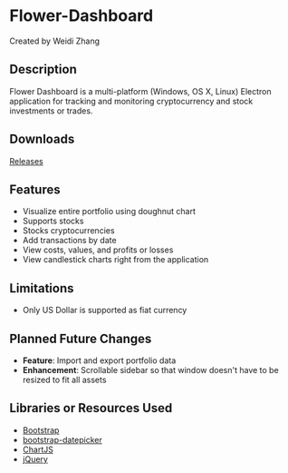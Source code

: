# Flower-Dashboard

Created by Weidi Zhang

## Description

Flower Dashboard is a multi-platform (Windows, OS X, Linux) Electron application for tracking
and monitoring cryptocurrency and stock investments or trades.

## Downloads

[Releases](https://github.com/weidizhang/Flower-Dashboard/releases)

## Features

* Visualize entire portfolio using doughnut chart
* Supports stocks
* Stocks cryptocurrencies
* Add transactions by date
* View costs, values, and profits or losses
* View candlestick charts right from the application

## Limitations

* Only US Dollar is supported as fiat currency

## Planned Future Changes
* __Feature__: Import and export portfolio data
* __Enhancement__: Scrollable sidebar so that window doesn't have to be resized to fit all assets

## Libraries or Resources Used

* [Bootstrap](https://getbootstrap.com/)
* [bootstrap-datepicker](https://uxsolutions.github.io/bootstrap-datepicker/)
* [ChartJS](http://www.chartjs.org/)
* [jQuery](https://jquery.com/)
